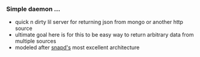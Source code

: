 ### Simple daemon ...
* quick n dirty lil server for returning json from mongo or another http source
* ultimate goal here is for this to be easy way to return arbitrary data from 
  multiple sources
* modeled after [snapd's](https://github.com/snapcore/snapd) most excellent architecture

